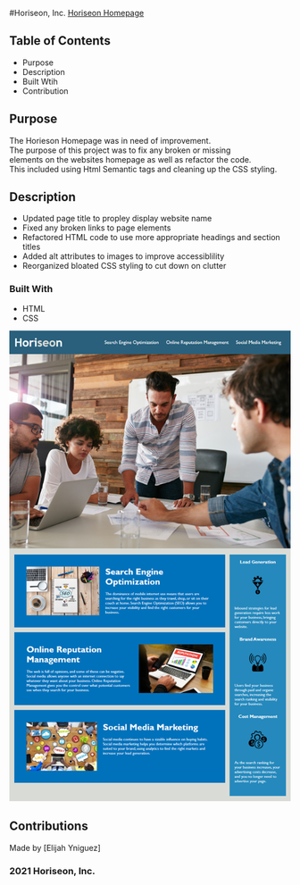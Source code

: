 #Horiseon, Inc.
[Horiseon Homepage](https://elijahjy.github.io/SpecialProject/)

## Table of Contents

* Purpose
* Description
* Built Wtih
* Contribution

## Purpose
The Horieson Homepage was in need of improvement. <br/>
 The purpose of this project was to fix any broken or missing <br/>elements on the websites homepage as well as refactor the code.
<br/>This included using Html Semantic tags and cleaning up the CSS styling. 


## Description 

* Updated page title to propley display website name
* Fixed any broken links to page elements
* Refactored HTML code to use more appropriate headings and section titles
* Added alt attributes to images to improve accessiblility
* Reorganized bloated CSS styling to cut down on clutter

### Built With 
* HTML 
* CSS 

![Horiseon Homepage](/assets/images/horiseon.jpg)


## Contributions
Made by [Elijah Yniguez]

### 2021 Horiseon, Inc.

